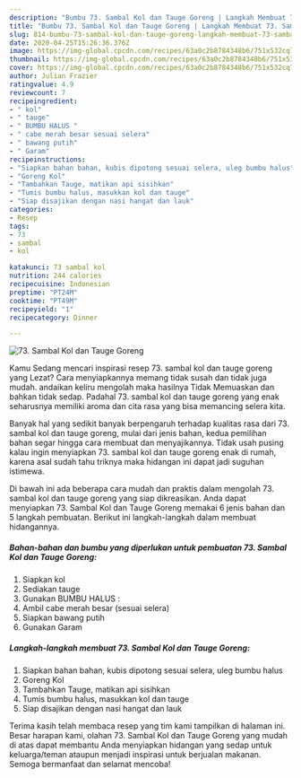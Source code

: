 ```yaml
---
description: "Bumbu 73. Sambal Kol dan Tauge Goreng | Langkah Membuat 73. Sambal Kol dan Tauge Goreng Yang Enak dan Simpel"
title: "Bumbu 73. Sambal Kol dan Tauge Goreng | Langkah Membuat 73. Sambal Kol dan Tauge Goreng Yang Enak dan Simpel"
slug: 814-bumbu-73-sambal-kol-dan-tauge-goreng-langkah-membuat-73-sambal-kol-dan-tauge-goreng-yang-enak-dan-simpel
date: 2020-04-25T15:26:36.376Z
image: https://img-global.cpcdn.com/recipes/63a0c2b8784348b6/751x532cq70/73-sambal-kol-dan-tauge-goreng-foto-resep-utama.jpg
thumbnail: https://img-global.cpcdn.com/recipes/63a0c2b8784348b6/751x532cq70/73-sambal-kol-dan-tauge-goreng-foto-resep-utama.jpg
cover: https://img-global.cpcdn.com/recipes/63a0c2b8784348b6/751x532cq70/73-sambal-kol-dan-tauge-goreng-foto-resep-utama.jpg
author: Julian Frazier
ratingvalue: 4.9
reviewcount: 7
recipeingredient:
- " kol"
- " tauge"
- " BUMBU HALUS "
- " cabe merah besar sesuai selera"
- " bawang putih"
- " Garam"
recipeinstructions:
- "Siapkan bahan bahan, kubis dipotong sesuai selera, uleg bumbu halus"
- "Goreng Kol"
- "Tambahkan Tauge, matikan api sisihkan"
- "Tumis bumbu halus, masukkan kol dan tauge"
- "Siap disajikan dengan nasi hangat dan lauk"
categories:
- Resep
tags:
- 73
- sambal
- kol

katakunci: 73 sambal kol 
nutrition: 244 calories
recipecuisine: Indonesian
preptime: "PT24M"
cooktime: "PT49M"
recipeyield: "1"
recipecategory: Dinner

---
```



![73. Sambal Kol dan Tauge Goreng](https://img-global.cpcdn.com/recipes/63a0c2b8784348b6/751x532cq70/73-sambal-kol-dan-tauge-goreng-foto-resep-utama.jpg)

Kamu Sedang mencari inspirasi resep 73. sambal kol dan tauge goreng yang Lezat? Cara menyiapkannya memang tidak susah dan tidak juga mudah. andaikan keliru mengolah maka hasilnya Tidak Memuaskan dan bahkan tidak sedap. Padahal 73. sambal kol dan tauge goreng yang enak seharusnya memiliki aroma dan cita rasa yang bisa memancing selera kita.



Banyak hal yang sedikit banyak berpengaruh terhadap kualitas rasa dari 73. sambal kol dan tauge goreng, mulai dari jenis bahan, kedua pemilihan bahan segar hingga cara membuat dan menyajikannya. Tidak usah pusing kalau ingin menyiapkan 73. sambal kol dan tauge goreng enak di rumah, karena asal sudah tahu triknya maka hidangan ini dapat jadi suguhan istimewa.


Di bawah ini ada beberapa cara mudah dan praktis dalam mengolah 73. sambal kol dan tauge goreng yang siap dikreasikan. Anda dapat menyiapkan 73. Sambal Kol dan Tauge Goreng memakai 6 jenis bahan dan 5 langkah pembuatan. Berikut ini langkah-langkah dalam membuat hidangannya.

<!--inarticleads1-->

##### Bahan-bahan dan bumbu yang diperlukan untuk pembuatan 73. Sambal Kol dan Tauge Goreng:

1. Siapkan  kol
1. Sediakan  tauge
1. Gunakan  BUMBU HALUS :
1. Ambil  cabe merah besar (sesuai selera)
1. Siapkan  bawang putih
1. Gunakan  Garam




<!--inarticleads2-->

##### Langkah-langkah membuat 73. Sambal Kol dan Tauge Goreng:

1. Siapkan bahan bahan, kubis dipotong sesuai selera, uleg bumbu halus
1. Goreng Kol
1. Tambahkan Tauge, matikan api sisihkan
1. Tumis bumbu halus, masukkan kol dan tauge
1. Siap disajikan dengan nasi hangat dan lauk




Terima kasih telah membaca resep yang tim kami tampilkan di halaman ini. Besar harapan kami, olahan 73. Sambal Kol dan Tauge Goreng yang mudah di atas dapat membantu Anda menyiapkan hidangan yang sedap untuk keluarga/teman ataupun menjadi inspirasi untuk berjualan makanan. Semoga bermanfaat dan selamat mencoba!
